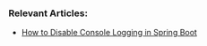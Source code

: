 ### Relevant Articles: 
- [How to Disable Console Logging in Spring Boot](https://www.baeldung.com/spring-boot-disable-console-logging)
